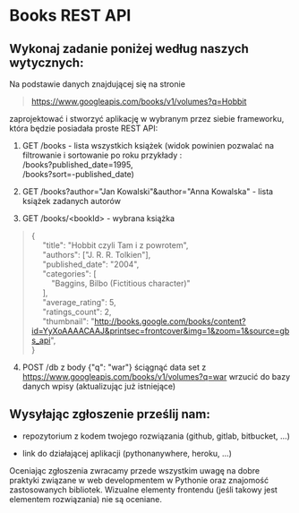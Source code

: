 # Books REST API

## Wykonaj zadanie poniżej według naszych wytycznych:


Na podstawie danych znajdującej się na stronie 
> https://www.googleapis.com/books/v1/volumes?q=Hobbit 

zaprojektować i stworzyć aplikację w wybranym przez siebie frameworku, która będzie posiadała proste REST API:

1. GET /books - lista wszystkich książek (widok powinien pozwalać na filtrowanie i sortowanie po roku 
   przykłady :<br> /books?published_date=1995,<br> /books?sort=-published_date)


2. GET /books?author="Jan Kowalski"&author="Anna Kowalska" - lista książek zadanych autorów


3. GET /books/\<bookId> - wybrana książka 

> {<br>
&nbsp;&nbsp;&nbsp;&nbsp;    "title": "Hobbit czyli Tam i z powrotem",<br>
&nbsp;&nbsp;&nbsp;&nbsp;    "authors": ["J. R. R. Tolkien"],<br>
&nbsp;&nbsp;&nbsp;&nbsp;    "published_date": "2004",<br>
&nbsp;&nbsp;&nbsp;&nbsp;    "categories": [<br>
&nbsp;&nbsp;&nbsp;&nbsp;&nbsp;&nbsp;&nbsp;&nbsp;        "Baggins, Bilbo (Fictitious character)"<br>
&nbsp;&nbsp;&nbsp;&nbsp;      ],<br>
&nbsp;&nbsp;&nbsp;&nbsp;    "average_rating": 5,<br>
&nbsp;&nbsp;&nbsp;&nbsp;    "ratings_count": 2,<br>
&nbsp;&nbsp;&nbsp;&nbsp;    "thumbnail": "http://books.google.com/books/content?id=YyXoAAAACAAJ&printsec=frontcover&img=1&zoom=1&source=gbs_api", <br>
}


4. POST /db z body {"q": "war"}
ściągnąć data set z https://www.googleapis.com/books/v1/volumes?q=war
wrzucić do bazy danych wpisy (aktualizując już istniejące)



## Wysyłając zgłoszenie prześlij nam:

* repozytorium z kodem twojego rozwiązania (github, gitlab, bitbucket, …)

* link do działającej aplikacji (pythonanywhere, heroku, …)


Oceniając zgłoszenia zwracamy przede wszystkim uwagę na dobre praktyki związane w web developmentem w Pythonie oraz znajomość zastosowanych bibliotek. Wizualne elementy frontendu (jeśli takowy jest elementem rozwiązania) nie są oceniane.